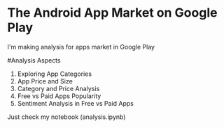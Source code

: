 # The Android App Market on Google Play
 I'm making analysis for apps market in Google Play

#Analysis Aspects
1. Exploring App Categories
2. App Price and Size
3. Category and Price Analysis
4. Free vs Paid Apps Popularity
5. Sentiment Analysis in Free vs Paid Apps

Just check my notebook (analysis.ipynb)
